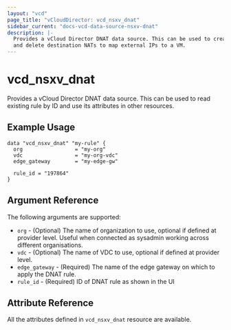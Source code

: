 ```yaml
---
layout: "vcd"
page_title: "vCloudDirector: vcd_nsxv_dnat"
sidebar_current: "docs-vcd-data-source-nsxv-dnat"
description: |-
  Provides a vCloud Director DNAT data source. This can be used to create, modify,
  and delete destination NATs to map external IPs to a VM.
---
```


# vcd\_nsxv\_dnat

Provides a vCloud Director DNAT data source. This can be used to read existing rule by ID and
use its attributes in other resources.

## Example Usage

```hcl
data "vcd_nsxv_dnat" "my-rule" {
  org                 = "my-org"
  vdc                 = "my-org-vdc"
  edge_gateway        = "my-edge-gw"

  rule_id = "197864"
}
```

## Argument Reference

The following arguments are supported:

* `org` - (Optional) The name of organization to use, optional if defined at provider level. Useful when connected as sysadmin working across different organisations.
* `vdc` - (Optional) The name of VDC to use, optional if defined at provider level.
* `edge_gateway` - (Required) The name of the edge gateway on which to apply the DNAT rule.
* `rule_id` - (Required) ID of DNAT rule as shown in the UI

## Attribute Reference

All the attributes defined in `vcd_nsxv_dnat` resource are available.
